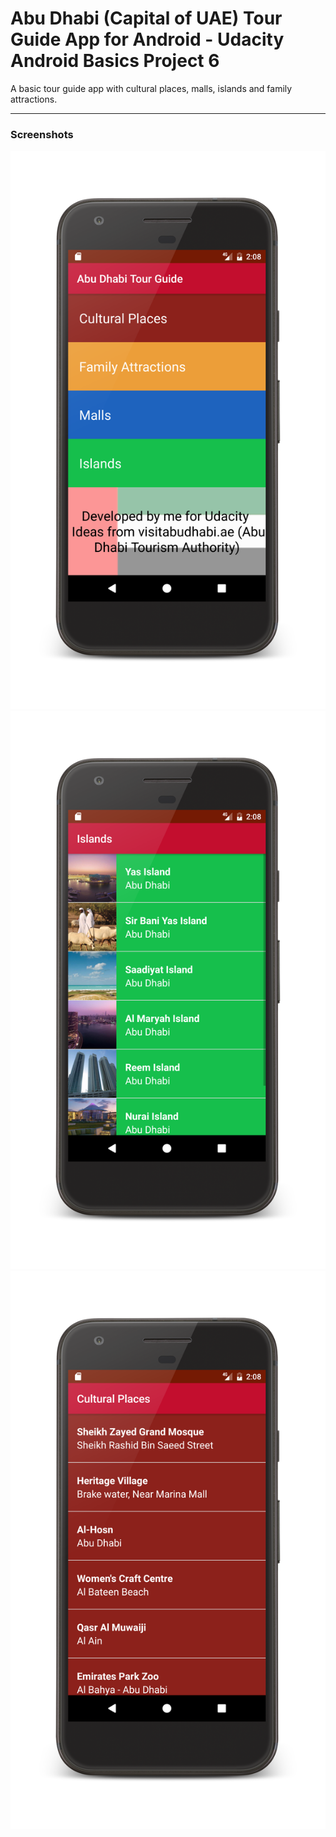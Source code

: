 Abu Dhabi (Capital of UAE) Tour Guide App for Android - Udacity Android Basics Project 6
===================

A basic tour guide app with cultural places, malls, islands and family attractions.

----------

### Screenshots

![App Screenshot](screenshot-1.png)
![App Screenshot](screenshot-2.png)
![App Screenshot](screenshot-3.png)
